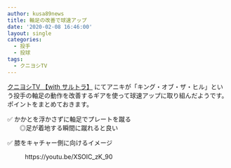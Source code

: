 ```yaml
---
author: kusa89news
title: 軸足の改善で球速アップ
date: '2020-02-08 16:46:00'
layout: single
categories:
  - 投手
  - 投球
tags:
  - クニヨシTV
---
```


[クニヨシTV 【with サルトラ】](https://www.youtube.com/channel/UCN7zL9IXNqxZDMIjlih1_Mw) にてアニキが「キング・オブ・ザ・ヒル」という投手の軸足の動作を改善するギアを使って球速アップに取り組んだようです。  
ポイントをまとめておきます。

✅ かかとを浮かさずに軸足でプレートを蹴る  
　　◎足が着地する瞬間に蹴れると良い

✅ 膝をキャチャー側に向けるイメージ

<figure class="wp-block-embed-youtube wp-block-embed is-type-video is-provider-youtube wp-embed-aspect-16-9 wp-has-aspect-ratio">

<div class="wp-block-embed__wrapper">https://youtu.be/XSOIC_zK_90</div>

</figure>
